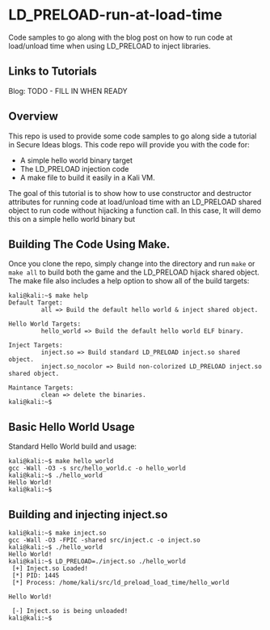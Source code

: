 # LD_PRELOAD-run-at-load-time
Code samples to go along with the blog post on how to run code at load/unload time when using LD_PRELOAD to inject libraries.

## Links to Tutorials
Blog: TODO - FILL IN WHEN READY

## Overview
This repo is used to provide some code samples to go along side a tutorial in Secure Ideas blogs. This code repo will provide you with the code for:

 * A simple hello world binary target
 * The LD_PRELOAD injection code
 * A make file to build it easily in a Kali VM.
 
The goal of this tutorial is to show how to use constructor and destructor attributes for running code at load/unload time with an LD_PRELOAD shared object to run code without hijacking a function call. In this case, It will demo this on a simple hello world binary but

## Building The Code Using Make.
Once you clone the repo, simply change into the directory and run ```make``` or ```make all``` to build both the game and the LD_PRELOAD hijack shared object. The make file also includes a help option to show all of the build targets:

```
kali@kali:~$ make help
Default Target:
         all => Build the default hello world & inject shared object.

Hello World Targets:
         hello_world => Build the default hello world ELF binary.

Inject Targets:
         inject.so => Build standard LD_PRELOAD inject.so shared object.
         inject.so_nocolor => Build non-colorized LD_PRELOAD inject.so shared object.

Maintance Targets:
         clean => delete the binaries.
kali@kali:~$
```

## Basic Hello World Usage
Standard Hello World build and usage:
```
kali@kali:~$ make hello_world 
gcc -Wall -O3 -s src/hello_world.c -o hello_world
kali@kali:~$ ./hello_world 
Hello World!
kali@kali:~$
```

## Building and injecting inject.so
```
kali@kali:~$ make inject.so        
gcc -Wall -O3 -FPIC -shared src/inject.c -o inject.so
kali@kali:~$ ./hello_world 
Hello World!
kali@kali:~$ LD_PRELOAD=./inject.so ./hello_world
 [+] Inject.so Loaded!
 [*] PID: 1445                                                               
 [*] Process: /home/kali/src/ld_preload_load_time/hello_world

Hello World!

 [-] Inject.so is being unloaded!
kali@kali:~$
```
